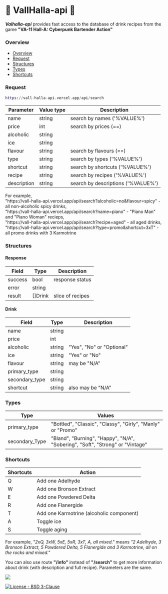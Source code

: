 # 🦾 VallHalla-api 🥃

<i><b>Valhalla-api</b></i> provides fast access to the database of drink recipes from the game <b>"VA-11 Hall-A: Cyberpunk Bartender Action"</b>

### Overview

- [Overview](#overview)
- [Request](#request)
- [Structures](#structures)
- [Types](#types)
- [Shortcuts](#shortcuts)


### Request
  
``` Elixir
https://vall-halla-api.vercel.app/api/search
``` 

Parameter       | Value type | Description   
----------------|------------|-------------------------------------
name            |   string   | search by names ('%VALUE%')
price           |    int     | search by prices (==)
alcoholic       |   string   |
ice             |   string   |
flavour         |   string   | search by flavours (==)
type            |   string   | search by types ('%VALUE%')
shortcut        |   string   | search by shortcuts ('%VALUE%')
recipe          |   string   | search by recipes ('%VALUE%')
description     |   string   | search by descriptions ('%VALUE%')

<p>For example, </br>"https://vall-halla-api.vercel.app/api/search?alcoholic=no&flavour=spicy" - all non-alcoholic spicy drinks,</br>
"https://vall-halla-api.vercel.app/api/search?name=piano" - "Piano Man" and "Piano Woman" recieps,</br>
"https://vall-halla-api.vercel.app/api/search?recipe=aged" - all aged drinks,</br>
"https://vall-halla-api.vercel.app/api/search?type=promo&shortcut=3xT" - all promo drinks with 3 Karmotrine</p>   

### Structures 

#### Response

Field                       |       Type         | Description
----------------------------|--------------------|------------
success                     |       bool         | response status
error                       |      string        | 
result                      |     []Drink        | slice of recipes


#### Drink

Field                       |       Type         | Description
----------------------------|--------------------|------------
name                        |      string        |
price                       |       int          |
alcoholic                   |      string        | "Yes", "No" or "Optional"
ice                         |      string        | "Yes" or "No"
flavour                     |      string        | may be "N/A"
primary_type                |      string        |
secondary_type              |      string        |
shortcut                    |      string        | also may be "N/A"


### Types

Type                     |                                    Values       
-------------------------|------------------------------------------------------------------------
primary_type             | "Bottled", "Classic", "Classy", "Girly", "Manly" or "Promo"
secondary_Type           | "Bland", "Burning", "Happy", "N/A", "Sobering", "Soft", "Strong" or "Vintage"


### Shortcuts

Shortcuts   |    Action   
------------|-------------------- 
Q           | Add one Adelhyde
W           | Add one Bronson Extract
E           | Add one Powdered Delta
R           | Add one Flanergide
T           | Add one Karmotrine (alcoholic component)
A           | Toggle ice
S           | Toggle aging

<p> For example, <i>"2xQ, 3xW, 5xE, 5xR, 3xT, A, all mixed."</i> means <i>"2 Adelhyde, 3 Bronson Extract, 5 Powdered Delta, 5 Flanergide and 3 Karmotrine, all on the rocks and mixed."</i></p>

You can also use route <b>"/info"</b> instead of <b>"/search"</b> to get more information about drink (with description and full recipe). Parameters are the same.


<img src="https://wakatime.com/badge/user/ee2709af-fc5f-498b-aaa1-3ea47bf12a00/project/ca6a9f63-8582-4243-905e-900ec35cede8.svg?style=for-the-badge">

[![License - BSD 3-Clause](https://img.shields.io/static/v1?label=License&message=BSD+3-Clause&color=%239a68af&style=for-the-badge)](/LICENSE)
